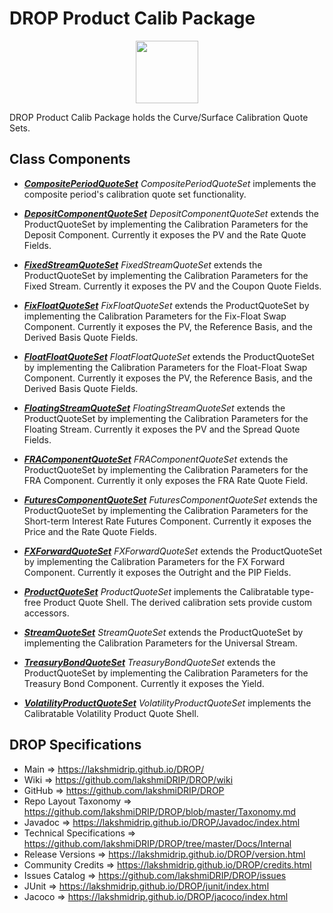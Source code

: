 # DROP Product Calib Package

<p align="center"><img src="https://github.com/lakshmiDRIP/DROP/blob/master/DRIP_Logo.gif?raw=true" width="100"></p>

DROP Product Calib Package holds the Curve/Surface Calibration Quote Sets.


## Class Components

 * [***CompositePeriodQuoteSet***](https://github.com/lakshmiDRIP/DROP/tree/master/src/main/java/org/drip/product/calib/CompositePeriodQuoteSet.java)
 <i>CompositePeriodQuoteSet</i> implements the composite period's calibration quote set functionality.

 * [***DepositComponentQuoteSet***](https://github.com/lakshmiDRIP/DROP/tree/master/src/main/java/org/drip/product/calib/DepositComponentQuoteSet.java)
 <i>DepositComponentQuoteSet</i> extends the ProductQuoteSet by implementing the Calibration Parameters for
 the Deposit Component. Currently it exposes the PV and the Rate Quote Fields.

 * [***FixedStreamQuoteSet***](https://github.com/lakshmiDRIP/DROP/tree/master/src/main/java/org/drip/product/calib/FixedStreamQuoteSet.java)
 <i>FixedStreamQuoteSet</i> extends the ProductQuoteSet by implementing the Calibration Parameters for the
 Fixed Stream. Currently it exposes the PV and the Coupon Quote Fields.

 * [***FixFloatQuoteSet***](https://github.com/lakshmiDRIP/DROP/tree/master/src/main/java/org/drip/product/calib/FixFloatQuoteSet.java)
 <i>FixFloatQuoteSet</i> extends the ProductQuoteSet by implementing the Calibration Parameters for the
 Fix-Float Swap Component. Currently it exposes the PV, the Reference Basis, and the Derived Basis Quote
 Fields.

 * [***FloatFloatQuoteSet***](https://github.com/lakshmiDRIP/DROP/tree/master/src/main/java/org/drip/product/calib/FloatFloatQuoteSet.java)
 <i>FloatFloatQuoteSet</i> extends the ProductQuoteSet by implementing the Calibration Parameters for the
 Float-Float Swap Component. Currently it exposes the PV, the Reference Basis, and the Derived Basis Quote
 Fields.

 * [***FloatingStreamQuoteSet***](https://github.com/lakshmiDRIP/DROP/tree/master/src/main/java/org/drip/product/calib/FloatingStreamQuoteSet.java)
 <i>FloatingStreamQuoteSet</i> extends the ProductQuoteSet by implementing the Calibration Parameters for the
 Floating Stream. Currently it exposes the PV and the Spread Quote Fields.

 * [***FRAComponentQuoteSet***](https://github.com/lakshmiDRIP/DROP/tree/master/src/main/java/org/drip/product/calib/FRAComponentQuoteSet.java)
 <i>FRAComponentQuoteSet</i> extends the ProductQuoteSet by implementing the Calibration Parameters for the
 FRA Component. Currently it only exposes the FRA Rate Quote Field.

 * [***FuturesComponentQuoteSet***](https://github.com/lakshmiDRIP/DROP/tree/master/src/main/java/org/drip/product/calib/FuturesComponentQuoteSet.java)
 <i>FuturesComponentQuoteSet</i> extends the ProductQuoteSet by implementing the Calibration Parameters for
 the Short-term Interest Rate Futures Component. Currently it exposes the Price and the Rate Quote Fields.

 * [***FXForwardQuoteSet***](https://github.com/lakshmiDRIP/DROP/tree/master/src/main/java/org/drip/product/calib/FXForwardQuoteSet.java)
 <i>FXForwardQuoteSet</i> extends the ProductQuoteSet by implementing the Calibration Parameters for the FX
 Forward Component. Currently it exposes the Outright and the PIP Fields.

 * [***ProductQuoteSet***](https://github.com/lakshmiDRIP/DROP/tree/master/src/main/java/org/drip/product/calib/ProductQuoteSet.java)
 <i>ProductQuoteSet</i> implements the Calibratable type-free Product Quote Shell. The derived calibration
 sets provide custom accessors.

 * [***StreamQuoteSet***](https://github.com/lakshmiDRIP/DROP/tree/master/src/main/java/org/drip/product/calib/StreamQuoteSet.java)
 <i>StreamQuoteSet</i> extends the ProductQuoteSet by implementing the Calibration Parameters for the
 Universal Stream.

 * [***TreasuryBondQuoteSet***](https://github.com/lakshmiDRIP/DROP/tree/master/src/main/java/org/drip/product/calib/TreasuryBondQuoteSet.java)
 <i>TreasuryBondQuoteSet</i> extends the ProductQuoteSet by implementing the Calibration Parameters for the
 Treasury Bond Component. Currently it exposes the Yield.

 * [***VolatilityProductQuoteSet***](https://github.com/lakshmiDRIP/DROP/tree/master/src/main/java/org/drip/product/calib/VolatilityProductQuoteSet.java)
 <i>VolatilityProductQuoteSet</i> implements the Calibratable Volatility Product Quote Shell.


## DROP Specifications

 * Main                     => https://lakshmidrip.github.io/DROP/
 * Wiki                     => https://github.com/lakshmiDRIP/DROP/wiki
 * GitHub                   => https://github.com/lakshmiDRIP/DROP
 * Repo Layout Taxonomy     => https://github.com/lakshmiDRIP/DROP/blob/master/Taxonomy.md
 * Javadoc                  => https://lakshmidrip.github.io/DROP/Javadoc/index.html
 * Technical Specifications => https://github.com/lakshmiDRIP/DROP/tree/master/Docs/Internal
 * Release Versions         => https://lakshmidrip.github.io/DROP/version.html
 * Community Credits        => https://lakshmidrip.github.io/DROP/credits.html
 * Issues Catalog           => https://github.com/lakshmiDRIP/DROP/issues
 * JUnit                    => https://lakshmidrip.github.io/DROP/junit/index.html
 * Jacoco                   => https://lakshmidrip.github.io/DROP/jacoco/index.html
